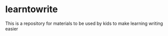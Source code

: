 # learntowrite

This is a repository for materials to be used by kids to make learning writing easier
